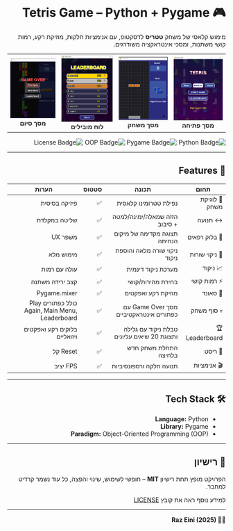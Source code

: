 <div dir="rtl">

  <h1>🎮 Tetris Game – Python + Pygame</h1>

  <p>
    מימוש קלאסי של משחק <strong>טטריס</strong> לדסקטופ, עם אנימציות חלקות, מוזיקת רקע, רמות קושי משתנות, ומסכי אינטראקציה משודרגים.
  </p>

  <!-- גלריה ל-GitHub README.md -->
<table>
  <tr>
    <td align="center">
      <img src="images/tetris_image1.PNG" width="250" alt="מסך פתיחה" />
      <br><b>מסך פתיחה</b>
    </td>
    <td align="center">
      <img src="images/tetris_image2.PNG" width="250" alt="מסך משחק" />
      <br><b>מסך משחק</b>
    </td>
    <td align="center">
      <img src="images/tetris_image3.PNG" width="250" alt="לוח מובילים" />
      <br><b>לוח מובילים</b>
    </td>
    <td align="center">
      <img src="images/tetris_image4.PNG" width="250" alt="מסך סיום" />
      <br><b>מסך סיום</b>
    </td>
  </tr>
</table>


  <p align="right">
    <img src="https://img.shields.io/badge/Python-100%25-blue" alt="Python Badge">
    <img src="https://img.shields.io/badge/Pygame-UI-lightgrey" alt="Pygame Badge">
    <img src="https://img.shields.io/badge/Paradigm-OOP-green" alt="OOP Badge">
    <img src="https://img.shields.io/badge/License-MIT-blue" alt="License Badge">
  </p>

  <hr>

  <h2>🚀 Features</h2>

  <table>
    <thead>
      <tr>
        <th>תחום</th>
        <th>תכונה</th>
        <th>סטטוס</th>
        <th>הערות</th>
      </tr>
    </thead>
    <tbody>
      <tr>
        <td>🎲 לוגיקת משחק</td>
        <td>נפילת טטרומינו קלאסית</td>
        <td>✅</td>
        <td>פיזיקה בסיסית</td>
      </tr>
      <tr>
        <td>↔️ תנועה</td>
        <td>הזזה שמאלה/ימינה/למטה + סיבוב</td>
        <td>✅</td>
        <td>שליטה במקלדת</td>
      </tr>
      <tr>
        <td>👻 בלוק רפאים</td>
        <td>תצוגה מקדימה של מיקום הנחיתה</td>
        <td>✅</td>
        <td>משפר UX</td>
      </tr>
      <tr>
        <td>🧹 ניקוי שורות</td>
        <td>ניקוי שורה מלאה והוספת ניקוד</td>
        <td>✅</td>
        <td>מימוש מלא</td>
      </tr>
      <tr>
        <td>📈 ניקוד</td>
        <td>מערכת ניקוד דינמית</td>
        <td>✅</td>
        <td>עולה עם רמות</td>
      </tr>
      <tr>
        <td>⚡ רמות קושי</td>
        <td>בחירת מהירות/קושי</td>
        <td>✅</td>
        <td>קצב ירידה משתנה</td>
      </tr>
      <tr>
        <td>🎵 סאונד</td>
        <td>מוזיקת רקע ואפקטים</td>
        <td>✅</td>
        <td>Pygame.mixer</td>
      </tr>
      <tr>
        <td>💀 סוף משחק</td>
        <td>מסך Game Over עם כפתורים אינטראקטיביים</td>
        <td>✅</td>
        <td>כולל כפתורים Play Again, Main Menu, Leaderboard</td>
      </tr>
      <tr>
        <td>🏆 Leaderboard</td>
        <td>טבלת ניקוד עם גלילה ותצוגת 20 שיאים עליונים</td>
        <td>✅</td>
        <td>בלוקים רקע ואפקטים ויזואליים</td>
      </tr>
      <tr>
        <td>🔄 ריסט</td>
        <td>התחלת משחק חדש בלחיצה</td>
        <td>✅</td>
        <td>Reset קל</td>
      </tr>
      <tr>
        <td>🎬 אנימציות</td>
        <td>תנועה חלקה ורספונסיביות</td>
        <td>✅</td>
        <td>FPS יציב</td>
      </tr>
    </tbody>
  </table>

  <hr>

  <h2>🛠️ Tech Stack</h2>
  <ul>
    <li><strong>Language:</strong> Python</li>
    <li><strong>Library:</strong> Pygame</li>
    <li><strong>Paradigm:</strong> Object-Oriented Programming (OOP)</li>
  </ul>

  <hr>

  <h2>📄 רישיון</h2>
  <p>
    הפרויקט מופץ תחת רישיון <strong>MIT</strong> – חופשי לשימוש, שינוי והפצה, כל עוד נשמר קרדיט למחבר.
  </p>
  <p>למידע נוסף ראה את קובץ <a href="LICENSE">LICENSE</a></p>

  <hr>

  <p><strong>👨‍💻 Raz Eini (2025)</strong></p>

</div>
